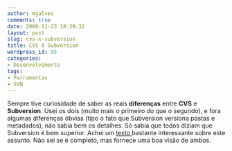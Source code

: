 ```yaml
---
author: mgalves
comments: true
date: 2006-11-23 18:29:32
layout: post
slug: cvs-x-subversion
title: CVS X Subversion
wordpress_id: 95
categories:
- Desenvolvimento
tags:
- Ferramentas
- SVN
---
```


Sempre tive curiosidade de saber as reais **diferenças** entre **CVS** e **Subversion**. Usei os dois (muito mais o primeiro do que o segundo), e fora algumas diferenças óbvias (tipo o fato que Subversion versiona pastas e metadados), não sabia bem os detalhes. Só sabia que todos diziam que Subversion é bem superior. Achei um [texto ](http://osdir.com/Article203.phtml)bastante interessante sobre este assunto. Não sei se é completo, mas fornece uma boa visão de ambos.
